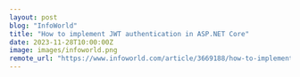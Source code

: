 ```yaml
---
layout: post
blog: "InfoWorld"
title: "How to implement JWT authentication in ASP.NET Core"
date: 2023-11-28T10:00:00Z
image: images/infoworld.png
remote_url: "https://www.infoworld.com/article/3669188/how-to-implement-jwt-authentication-in-aspnet-core.html#tk.rss_applicationdevelopment"
---
```

